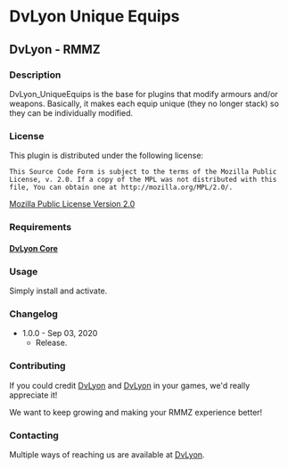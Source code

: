 # DvLyon Unique Equips

## DvLyon - RMMZ

### Description

DvLyon_UniqueEquips is the base for plugins that modify armours and/or weapons. Basically, it makes each equip unique (they no longer stack) so they can be individually modified.

### License

This plugin is distributed under the following license:

	This Source Code Form is subject to the terms of the Mozilla Public
	License, v. 2.0. If a copy of the MPL was not distributed with this
	file, You can obtain one at http://mozilla.org/MPL/2.0/.

[Mozilla Public License Version 2.0](http://mozilla.org/MPL/2.0/ "Mozilla Public License Version 2.0")

### Requirements

#### [DvLyon Core](https://dvlyon.com/plugins/core)

### Usage

Simply install and activate.

### Changelog

* 1.0.0 - Sep 03, 2020
  * Release.

### Contributing

If you could credit [DvLyon](https://dvlyon.com) and [DvLyon](https://dvlyon.com) in your games, we'd really appreciate it!

We want to keep growing and making your RMMZ experience better!

### Contacting

Multiple ways of reaching us are available at [DvLyon](https://dvlyon.com).

